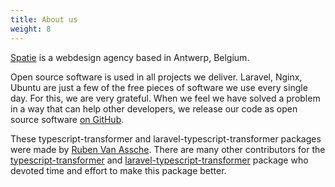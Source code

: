 ```yaml
---
title: About us
weight: 8
---
```


[Spatie](https://spatie.be) is a webdesign agency based in Antwerp, Belgium.

Open source software is used in all projects we deliver. Laravel, Nginx, Ubuntu are just a few of the free pieces of software we use every single day. For this, we are very grateful. 
When we feel we have solved a problem in a way that can help other developers, we release our code as open source software [on GitHub](https://spatie.be/opensource).

These typescript-transformer and laravel-typescript-transformer packages were made by [Ruben Van Assche](https://github.com/rubenvanassche). There are many other contributors for the [typescript-transformer](https://github.com/spatie/typescript-transformer/graphs/contributors) and [laravel-typescript-transformer](https://github.com/spatie/laravel-typescript-transformer/graphs/contributors) package who devoted time and effort to make this package better.
